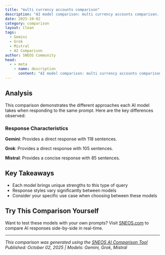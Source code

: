 ```yaml
---
title: "multi currency accounts comparison"
description: "AI model comparison: multi currency accounts comparison..."
date: 2025-10-02
category: comparison
layout: Clean
tags:
  - Gemini
  - Grok
  - Mistral
  - AI Comparison
author: SNEOS Community
head:
  - - meta
    - name: description
      content: "AI model comparison: multi currency accounts comparison..."
---
```


<ChatComparison
  title="multi currency accounts comparison"
  prompt="multi currency accounts comparison"
  :responses='{
    "Gemini": "Okay, let\u0027s break down a comparison of multi-currency accounts.  To give you the *best* comparison, I need to know:\n\n1.  **Who are you?** (e.g., Individual/Personal Use, Freelancer, Small Business, Large Corporation)\n2.  **What are your key needs?**  (e.g., low fees, many currencies, easy international transfers, integration with accounting software, physical cards, high spending limits)\n3.  **Where are you located?** (This greatly affects availability of services).\n\nHowever, I can give you a general comparison of popular multi-currency accounts and the key features to consider.\n\n**I. Key Considerations When Choosing a Multi-Currency Account:**\n\n*   **Currencies Supported:**  Does the account support the currencies you need to receive, hold, and send? Some accounts support a wide range (40\u002B), while others are more limited.  Pay attention to both *receiving* and *sending* currencies.\n*   **Fees:** This is crucial. Look at:\n    *   **Account Opening Fees:** Are there any upfront costs?\n    *   **Monthly/Annual Fees:** Are there ongoing charges just for having the account?  Sometimes these are waived if you maintain a certain balance or meet other criteria.\n    *   **Transaction Fees:** Charges for sending money, receiving money, currency exchange, and ATM withdrawals (if applicable).\n    *   **Currency Exchange Rates:**  This is often the *biggest* cost.  Is the exchange rate competitive (close to the mid-market rate)?  Many providers add a markup on the exchange rate, which is essentially a hidden fee.  Transparency is key.\n    *   **Transfer Fees:** Fees for sending money.  These can be fixed fees or a percentage of the transfer amount.\n    *   **ATM Withdrawal Fees:** If the account comes with a debit card, check the fees for withdrawing cash at ATMs, especially international ATMs.\n*   **Transfer Speed:** How quickly are payments processed?  Some providers offer faster transfers than others.\n*   **Transfer Limits:**  Are there daily, weekly, or monthly limits on how much you can transfer?  This is especially important for businesses.\n*   **Debit Cards:**  Does the account offer physical or virtual debit cards for spending in different currencies?  Consider if you need a physical card.\n*   **Integration:**  Does the account integrate with accounting software (like Xero, QuickBooks, etc.)?  This can save you a lot of time and effort.\n*   **User Interface/Ease of Use:**  Is the platform user-friendly?  A clear and intuitive interface is important, especially if you\u0027ll be managing multiple currencies regularly.\n*   **Customer Support:**  How responsive and helpful is the customer support?  Check reviews and see what other users say about their experiences.\n*   **Security:**  Is the account secure and regulated?  Look for features like two-factor authentication and strong encryption.  Ensure the provider is licensed and regulated in your jurisdiction.\n*   **Interest:** Do they pay interest on balances held?\n*   **Multiple Users:** Can you add multiple users to the account, with different levels of access?  Important for businesses.\n*   **Local Bank Details:** Does the account provide local bank details in different countries (e.g., a UK sort code and account number, a Euro IBAN, a US routing number and account number)? This is essential for receiving payments like a local.\n\n**II.  Popular Multi-Currency Account Providers (General Overview):**\n\n*   **Wise (formerly TransferWise):**\n    *   **Target Audience:** Individuals, freelancers, and businesses.\n    *   **Key Features:** Supports a large number of currencies, transparent fees (usually a percentage of the transaction), mid-market exchange rates, debit cards available, integration with some accounting software, local bank details in many countries.  Very popular and generally well-regarded.\n    *   **Pros:** Wide currency support, transparent fees, competitive exchange rates, easy to use.\n    *   **Cons:** Fees can add up for frequent small transactions, no interest paid on holdings.\n*   **Revolut:**\n    *   **Target Audience:** Individuals and businesses.\n    *   **Key Features:** Offers a range of accounts (Standard, Plus, Premium, Metal) with different features and fees, multi-currency support, debit cards, crypto trading (depending on location), budgeting tools.\n    *   **Pros:** Feature-rich, various account tiers to suit different needs, often competitive exchange rates (especially on weekdays within certain limits).\n    *   **Cons:** Exchange rate markups on weekends, fees for exceeding exchange limits, potential for account freezes (due to compliance requirements).  Customer service can be inconsistent.\n*   **OFX:**\n    *   **Target Audience:** Individuals and businesses making larger international transfers.\n    *   **Key Features:** Focuses on larger transfers, often offers better exchange rates than banks for significant amounts, phone support.\n    *   **Pros:** Competitive exchange rates for larger transfers, dedicated account manager for businesses.\n    *   **Cons:** Less suitable for small, frequent transactions, fewer currencies supported compared to Wise or Revolut.\n*   **Payoneer:**\n    *   **Target Audience:** Freelancers, online sellers, and businesses.\n    *   **Key Features:** Focuses on facilitating payments for online marketplaces and platforms, multi-currency support, receiving accounts in multiple currencies, debit cards.\n    *   **Pros:** Easy integration with many online platforms, good for receiving payments from international clients and marketplaces.\n    *   **Cons:** Fees can be higher than some competitors, exchange rates may not be as competitive as Wise.\n*   **Currencies Direct:**\n    *   **Target Audience:** Individuals and businesses making international transfers.\n    *   **Key Features:** Offers currency exchange and international payment services, often provides competitive exchange rates for larger transfers.\n    *   **Pros:** Can offer better rates for large transfers, personalized service.\n    *   **Cons:** Less transparent fee structure compared to some providers.\n*   **WorldFirst (Now part of Ant Group):**\n    *   **Target Audience:** Businesses, especially those involved in international trade.\n    *   **Key Features:** Multi-currency accounts, global payments, foreign exchange hedging solutions.\n    *   **Pros:** Good for businesses dealing with international trade, competitive exchange rates for larger volumes.\n    *   **Cons:** Less suitable for individuals.\n*   **Airwallex:**\n    *   **Target Audience:** Businesses (especially startups and SMEs)\n    *   **Key Features:** Multi-currency accounts, international payments, expense management, virtual cards.\n    *   **Pros:** Strong focus on business needs, good integration with other tools.\n    *   **Cons:**  Primarily for businesses; not a good option for personal use.\n*   **Traditional Banks:**\n    *   Many large banks (e.g., HSBC, Citibank, Barclays) offer multi-currency accounts, especially for business customers.\n    *   **Pros:** Established reputation, familiar banking experience.\n    *   **Cons:** Often higher fees, less competitive exchange rates, and more bureaucratic processes compared to fintech alternatives.\n\n**III. Example Comparison (Hypothetical):**\n\nLet\u0027s say you are a **freelancer based in the US** who regularly receives payments in USD, EUR, and GBP, and you need to make occasional payments in those currencies. You also want a debit card for international travel.\n\n| Feature          | Wise (TransferWise)                                  | Revolut (Premium/Metal)                               | Payoneer                                  |\n|-------------------|------------------------------------------------------|-------------------------------------------------------|-------------------------------------------|\n| **Currencies**     | 50\u002B                                                   | 30\u002B                                                    | 40\u002B                                        |\n| **Fees**          | Transparent, %-based on transaction                   | Monthly subscription \u002B potential exchange rate markups | Fees for withdrawals, exchange, etc.   |\n| **Exchange Rate** | Mid-market rate                                        | Close to mid-market (weekdays, within limits)        | Less competitive than Wise             |\n| **Debit Card**    | Yes                                                    | Yes                                                     | Yes                                        |\n| **Local Details**  | Yes (USD, EUR, GBP, AUD, CAD, etc.)                    | Yes (EUR, GBP, USD, etc.)                               | Yes (USD, EUR, GBP, JPY, AUD, CAD)     |\n| **Best For**      | Transparent fees, wide currency support                 | Feature-rich, travel benefits                        | Receiving payments from marketplaces     |\n| **Overall**       | Strong all-rounder                                     | Good for frequent travelers and feature-rich banking    | Good for specific online business needs |\n\n**IV. Steps to Take:**\n\n1.  **Identify Your Needs:** Be clear about the currencies you need, the volume of transactions you\u0027ll be making, and the features that are most important to you.\n2.  **Research:** Visit the websites of the providers that seem like a good fit. Read their fee schedules carefully. Use online comparison tools (but be aware that these may be biased).\n3.  **Read Reviews:** Check independent review sites (Trustpilot, etc.) to see what other users are saying.\n4.  **Contact Support:** If you have specific questions, reach out to the provider\u0027s customer support.\n5.  **Start Small:**  Consider starting with a small account and testing it out before committing to a larger balance.\n\n**Important Considerations:**\n\n*   **Regulation:** Always ensure the provider is regulated by a reputable financial authority in your jurisdiction.\n*   **Terms and Conditions:** Read the fine print! Understand the terms and conditions of the account, including any limitations or restrictions.\n\nGive me a bit more information about your specific needs, and I can tailor the comparison even further!  For example, tell me:\n\n*   Are you a business or individual?\n*   Which currencies are most important to you?\n*   How often will you be making transfers?\n*   What\u0027s the typical size of your transfers?\n*   Do you need any specific integrations (e.g., with Xero or other accounting software)?\n",
    "Grok": "If you\u0027re looking to compare multi-currency accounts, these are typically offered by banks, fintech companies, or online platforms to hold, manage, and transact in multiple currencies without the need for constant currency conversions. They are ideal for individuals or businesses with international financial needs, such as frequent travelers, expatriates, freelancers with global clients, or e-commerce sellers. Below, I\u2019ll provide a comparison framework and highlight popular multi-currency account options as of late 2023, focusing on fees, features, and suitability.\n\n---\n\n### Key Factors to Compare Multi-Currency Accounts\n1. **Supported Currencies**: The number of currencies you can hold, send, or receive.\n2. **Account Fees**: Monthly or annual fees, if any, for maintaining the account.\n3. **Exchange Rates**: Whether the platform uses mid-market rates or adds a markup.\n4. **Transaction Fees**: Costs for sending, receiving, or converting money.\n5. **Ease of Use**: Availability of mobile apps, user interface, and customer support.\n6. **Additional Features**: Debit cards, interest on deposits, integration with payment systems, etc.\n7. **Security and Regulation**: Whether the platform is regulated by financial authorities and offers safeguards like deposit protection.\n8. **Target Audience**: Some accounts are better for individuals, while others suit businesses.\n\n---\n\n### Popular Multi-Currency Account Providers Comparison\n\n#### 1. Wise (formerly TransferWise)\n- **Supported Currencies**: Hold and convert 40\u002B currencies; send money to 70\u002B countries.\n- **Account Fees**: No monthly fees for personal accounts; small fees apply for business accounts.\n- **Exchange Rates**: Uses mid-market rates with low, transparent fees (0.4%-2% depending on currency pair).\n- **Transaction Fees**: Low fees for transfers (varies by currency, often under 1%); free to hold multiple currencies.\n- **Ease of Use**: User-friendly app and website; 24/7 customer support.\n- **Additional Features**: Wise debit card for spending in multiple currencies with low conversion fees.\n- **Security**: Regulated by financial authorities in multiple countries (e.g., FCA in the UK).\n- **Target Audience**: Great for individuals, freelancers, and small businesses needing affordable international transfers.\n\n#### 2. Revolut\n- **Supported Currencies**: Hold and exchange 25\u002B currencies.\n- **Account Fees**: Free for the standard plan; premium plans (Plus, Premium, Metal) range from $2.99 to $16.99/month with added perks.\n- **Exchange Rates**: Mid-market rates on weekdays for most currencies (up to a limit on free plans); small markup (0.5%-1%) on weekends or for exotic currencies.\n- **Transaction Fees**: Free international transfers up to a limit (varies by plan); fees for exceeding limits.\n- **Ease of Use**: Highly rated app with budgeting tools and instant notifications.\n- **Additional Features**: Debit card, cryptocurrency trading, travel insurance (premium plans), and stock trading.\n- **Security**: Regulated by EU and UK authorities; funds held in segregated accounts.\n- **Target Audience**: Ideal for frequent travelers and individuals; business accounts available for companies.\n\n#### 3. PayPal\n- **Supported Currencies**: Hold and transact in 25\u002B currencies.\n- **Account Fees**: No monthly fees for personal accounts; business accounts may incur fees.\n- **Exchange Rates**: Uses its own exchange rate with a markup (typically 3%-4% above mid-market rates).\n- **Transaction Fees**: High fees for currency conversion and cross-border payments (up to 5% \u002B fixed fees).\n- **Ease of Use**: Widely accepted globally; intuitive app and website.\n- **Additional Features**: Integration with e-commerce platforms; buyer and seller protection.\n- **Security**: Strong reputation; regulated in multiple jurisdictions.\n- **Target Audience**: Best for online businesses and e-commerce sellers; less competitive for personal use due to high fees.\n\n#### 4. HSBC Global Money Account\n- **Supported Currencies**: Hold and transfer in 9 major currencies (varies by region).\n- **Account Fees**: No monthly fees if you\u2019re an existing HSBC customer; otherwise, standard banking fees apply.\n- **Exchange Rates**: Competitive rates for major currencies; markups for others.\n- **Transaction Fees**: Free for internal transfers; fees apply for international wires (varies by account type).\n- **Ease of Use**: Accessible via HSBC\u2019s mobile app; traditional banking experience.\n- **Additional Features**: Linked to HSBC debit cards and savings accounts.\n- **Security**: Fully regulated bank with deposit protection (e.g., FDIC in the US, FSCS in the UK).\n- **Target Audience**: Suited for individuals or businesses already banking with HSBC who prefer a traditional bank setup.\n\n#### 5. CurrencyFair\n- **Supported Currencies**: Supports 20\u002B currencies for holding and transfers.\n- **Account Fees**: No monthly fees.\n- **Exchange Rates**: Near mid-market rates; small markup (0.1%-0.6%).\n- **Transaction Fees**: Flat fee of \u20AC3 (or equivalent) per transfer.\n- **Ease of Use**: Decent app and website, though less polished than competitors like Wise or Revolut.\n- **Additional Features**: No debit card; focused purely on transfers and currency exchange.\n- **Security**: Regulated in the EU, Australia, etc.; client funds segregated.\n- **Target Audience**: Good for individuals or small businesses focused on low-cost international transfers.\n\n#### 6. N26 (Europe-focused)\n- **Supported Currencies**: Primarily Euro-based but supports international transfers with Wise integration.\n- **Account Fees**: Free for standard accounts; premium plans start at \u20AC4.90/month.\n- **Exchange Rates**: Uses Wise for international transfers, so mid-market rates with low fees.\n- **Transaction Fees**: Free for Euro transactions; fees for non-Euro transactions depend on Wise\u2019s rates.\n- **Ease of Use**: Sleek app with great UX; limited to European residents.\n- **Additional Features**: Debit card, budgeting tools, and savings features.\n- **Security**: Regulated in Europe; deposit protection up to \u20AC100,000 via German banking license.\n- **Target Audience**: Best for European residents needing a digital banking solution with occasional multi-currency needs.\n\n---\n\n### Quick Comparison Table\n\n| Provider       | Currencies Supported | Monthly Fees         | Exchange Rate Markup | Transaction Fees         | Debit Card | Best For                       |\n|----------------|----------------------|----------------------|----------------------|--------------------------|------------|-------------------------------|\n| Wise           | 40\u002B                 | None (personal)      | 0.4%-2%             | Low (~1%)                | Yes        | Individuals, freelancers      |\n| Revolut        | 25\u002B                 | $0-$16.99           | 0%-1% (weekends)    | Free (limited)/Low       | Yes        | Travelers, individuals        |\n| PayPal         | 25\u002B                 | None (personal)      | 3%-4%               | High (up to 5%)          | No         | E-commerce, online businesses |\n| HSBC           | 9\u002B                  | None (with account)  | Varies              | Free (internal)/Varies   | Yes        | Existing HSBC customers       |\n| CurrencyFair   | 20\u002B                 | None                | 0.1%-0.6%           | \u20AC3 per transfer          | No         | Low-cost transfers            |\n| N26            | Limited (Euro focus)| $0-\u20AC4.90            | Via Wise (low)      | Low (via Wise)           | Yes        | Europeans                     |\n\n---\n\n### Recommendations Based on Use Case\n- **Frequent Travelers**: Revolut or Wise (low fees, debit cards, and wide currency support).\n- **Freelancers/Remote Workers**: Wise (transparent pricing, easy to receive payments in multiple currencies).\n- **Small Businesses/E-commerce**: PayPal (global acceptance) or Wise Business (cost-effective).\n- **Traditional Banking Preference**: HSBC Global Money (trusted bank with multi-currency options).\n- **European Residents**: N26 (great app, integrates with Wise for international needs).\n\n---\n\n### Things to Watch Out For\n- Always check the fine print for hidden fees (e.g., withdrawal limits, weekend markups).\n- Verify if the platform operates in your country and supports your primary currencies.\n- Look into fund security\u2014fintechs like Wise or Revolut aren\u2019t banks, so they may not offer deposit insurance in some regions.\n\nIf you have a specific provider or use case in mind (e.g., business vs. personal, or specific currencies), let me know, and I can dive deeper! Where are you based, and what are your main needs for a multi-currency account?",
    "Mistral": "Multi-currency accounts are becoming increasingly popular, especially for individuals and businesses that deal with international transactions. Here\u0027s a comparison of some popular multi-currency accounts:\n\n### 1. **Wise (formerly TransferWise)**\n- **Fees:** Low fees for currency conversion and transfers.\n- **Currencies Supported:** Over 50 currencies.\n- **Features:**\n  - Local bank details for multiple currencies.\n  - Free ATM withdrawals up to a certain limit.\n  - Integration with accounting software.\n  - Debit card available.\n- **Pros:**\n  - Transparent fees.\n  - Competitive exchange rates.\n  - Easy to use app and web interface.\n- **Cons:**\n  - Limited customer support.\n  - Some countries have restrictions.\n\n### 2. **Revolut**\n- **Fees:** Various plans with different fee structures.\n- **Currencies Supported:** Over 30 currencies.\n- **Features:**\n  - Free ATM withdrawals up to a certain limit.\n  - Stock trading and cryptocurrency trading.\n  - Insurance and travel benefits.\n  - Debit card available.\n- **Pros:**\n  - Wide range of financial services.\n  - User-friendly app.\n  - Competitive exchange rates.\n- **Cons:**\n  - Some features are limited to premium plans.\n  - Customer support can be slow.\n\n### 3. **Payoneer**\n- **Fees:** Various fees for different services.\n- **Currencies Supported:** Over 150 currencies.\n- **Features:**\n  - Local receiving accounts in multiple currencies.\n  - Billing and invoicing tools.\n  - Integration with e-commerce platforms.\n  - Debit card available.\n- **Pros:**\n  - Wide range of currencies supported.\n  - Useful for freelancers and small businesses.\n  - Good for receiving payments from international clients.\n- **Cons:**\n  - Higher fees compared to some competitors.\n  - Complex fee structure.\n\n### 4. **PayPal**\n- **Fees:** Various fees for different services.\n- **Currencies Supported:** Over 25 currencies.\n- **Features:**\n  - Integration with e-commerce platforms.\n  - Invoicing and payment request tools.\n  - Debit card available.\n- **Pros:**\n  - Widely accepted globally.\n  - Easy to use for online transactions.\n  - Strong security features.\n- **Cons:**\n  - Higher fees for currency conversion.\n  - Complex fee structure.\n\n### 5. **OFX**\n- **Fees:** Competitive fees for currency conversion and transfers.\n- **Currencies Supported:** Over 55 currencies.\n- **Features:**\n  - Local receiving accounts in multiple currencies.\n  - Forward contracts and limit orders.\n  - Integration with accounting software.\n- **Pros:**\n  - Competitive exchange rates.\n  - Good for large transfers.\n  - Strong customer support.\n- **Cons:**\n  - No debit card available.\n  - Higher minimum transfer amounts.\n\n### 6. **WorldFirst**\n- **Fees:** Competitive fees for currency conversion and transfers.\n- **Currencies Supported:** Over 130 currencies.\n- **Features:**\n  - Local receiving accounts in multiple currencies.\n  - Forward contracts and limit orders.\n  - Integration with e-commerce platforms.\n- **Pros:**\n  - Competitive exchange rates.\n  - Good for large transfers.\n  - Strong customer support.\n- **Cons:**\n  - No debit card available.\n  - Higher minimum transfer amounts.\n\n### 7. **Interactive Brokers**\n- **Fees:** Various fees for different services.\n- **Currencies Supported:** Over 20 currencies.\n- **Features:**\n  - Stock trading and investment services.\n  - Integration with financial planning tools.\n  - Debit card available.\n- **Pros:**\n  - Wide range of financial services.\n  - Competitive exchange rates.\n  - Strong security features.\n- **Cons:**\n  - Complex fee structure.\n  - Higher minimum deposit requirements.\n\n### Conclusion\nChoosing the right multi-currency account depends on your specific needs, such as the currencies you deal with, the volume of transactions, and the additional features you require. Wise and Revolut are popular for their user-friendly interfaces and competitive rates, while Payoneer and PayPal are useful for freelancers and e-commerce businesses. OFX and WorldFirst are good for larger transfers and businesses needing forward contracts. Interactive Brokers is ideal for those looking for a comprehensive financial services platform."
  }'
  published-date="08:50"
/>

## Analysis

This comparison demonstrates the different approaches each AI model takes when responding to the same prompt. Here are the key differences observed:

### Response Characteristics

**Gemini**: Provides a direct response with 118 sentences. 

**Grok**: Provides a direct response with 105 sentences. 

**Mistral**: Provides a concise response with 85 sentences. 

## Key Takeaways

- Each model brings unique strengths to this type of query
- Response styles vary significantly between models
- Consider your specific use case when choosing between these models

## Try This Comparison Yourself

Want to test these models with your own prompts? Visit [SNEOS.com](https://sneos.com) to compare AI responses side-by-side in real-time.

---

*This comparison was generated using the [SNEOS AI Comparison Tool](https://sneos.com)*
*Published: October 02, 2025 | Models: Gemini, Grok, Mistral*
